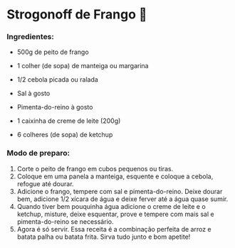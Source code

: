 # Strogonoff de Frango :chicken:



### Ingredientes:

- 500g de peito de frango

- 1 colher (de sopa) de manteiga ou margarina

- 1/2 cebola picada ou ralada

- Sal à gosto

- Pimenta-do-reino à gosto

- 1 caixinha de creme de leite (200g)

- 6 colheres (de sopa) de ketchup

  

### Modo de preparo:



1. Corte o peito de frango em cubos pequenos ou tiras.
2. Coloque em uma panela a manteiga, esquente e coloque a cebola, refogue até dourar.
3. Adicione o frango, tempere com sal e pimenta-do-reino. Deixe dourar bem, adicione 1/2 xícara de água e deixe ferver até a água quase sumir.
4. Quando tiver bem pouquinha água adicione o creme de leite e o ketchup, misture, deixe esquentar, prove e tempere com mais sal e pimenta-do-reino se necessário.
5. Agora é só servir. Essa receita é a combinação perfeita de arroz e batata palha ou batata frita. Sirva tudo junto e bom apetite!